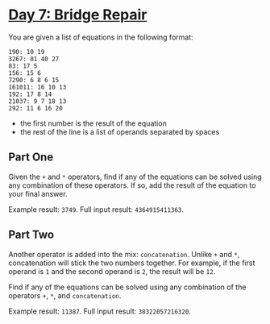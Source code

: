 # [Day 7: Bridge Repair](https://adventofcode.com/2024/day/7)

You are given a list of equations in the following format:

```
190: 10 19
3267: 81 40 27
83: 17 5
156: 15 6
7290: 6 8 6 15
161011: 16 10 13
192: 17 8 14
21037: 9 7 18 13
292: 11 6 16 20
```

- the first number is the result of the equation
- the rest of the line is a list of operands separated by spaces

## Part One

Given the `+` and `*` operators, find if any of the equations can be solved using any combination of these operators.
If so, add the result of the equation to your final answer.

Example result: `3749`.
Full input result: `4364915411363`.

## Part Two

Another operator is added into the mix: `concatenation`. Unlike `+` and `*`, concatenation will stick the two numbers together.
For example, if the first operand is `1` and the second operand is `2`, the result will be `12`.

Find if any of the equations can be solved using any combination of the operators `+`, `*`, and `concatenation`.

Example result: `11387`.
Full input result: `38322057216320`.
